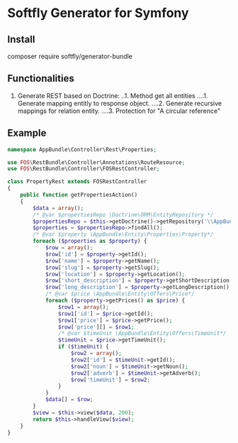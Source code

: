 Softfly Generator for Symfony
===========================

Install
-------------------------
composer require softfly/generator-bundle


Functionalities
-------------------------
1. Generate REST based on Doctrine:
..1. Method get all entities
....1. Generate mapping entitly to response object. 
....2. Generate recursive mappings for relation entity.
....3. Protection for "A circular reference"


Example
-------------------------
```php
namespace AppBundle\Controller\Rest\Properties;

use FOS\RestBundle\Controller\Annotations\RouteResource;
use FOS\RestBundle\Controller\FOSRestController;

class PropertyRest extends FOSRestController
{
    public function getPropertiesAction()
    {
        $data = array();
        /* @var $propertiesRepo \Doctrine\ORM\EntityRepository */
        $propertiesRepo = $this->getDoctrine()->getRepository('\\AppBundle\\Entity\\Properties\\Property');
        $properties = $propertiesRepo->findAll();
        /* @var $property \AppBundle\Entity\Properties\Property*/
        foreach ($properties as $property) {
            $row = array();
            $row['id'] = $property->getId();
            $row['name'] = $property->getName();
            $row['slug'] = $property->getSlug();
            $row['location'] = $property->getLocation();
            $row['short_description'] = $property->getShortDescription();
            $row['long_description'] = $property->getLongDescription();
            /* @var $price \AppBundle\Entity\Offers\Price*/
            foreach ($property->getPrices() as $price) {
                $row1 = array();
                $row1['id'] = $price->getId();
                $row1['price'] = $price->getPrice();
                $row['price'][] = $row1;
                /* @var $timeUnit \AppBundle\Entity\Offers\TimeUnit*/
                $timeUnit = $price->getTimeUnit();
                if ($timeUnit) {
                    $row2 = array();
                    $row2['id'] = $timeUnit->getId();
                    $row2['noun'] = $timeUnit->getNoun();
                    $row2['adverb'] = $timeUnit->getAdverb();
                    $row['timeUnit'] = $row2;
                }
            }
            $data[] = $row;
        }
        $view = $this->view($data, 200);
        return $this->handleView($view);
    }
}
```


